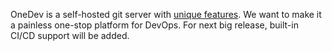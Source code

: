 OneDev is a self-hosted git server with [unique features](https://onedev.io). We want to make it a painless one-stop platform for DevOps. For next big release, built-in CI/CD support will be added.
